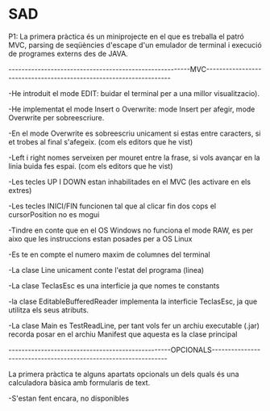# SAD
P1:
La primera pràctica és un miniprojecte en el que es treballa el patró MVC, parsing de seqüències d'escape d'un emulador de terminal i execució de programes externs des de JAVA.

--------------------------------------------------------MVC-------------------------------------------------------------------

-He introduit el mode EDIT: buidar el terminal per a una millor visualitzacio).

-He implementat el mode Insert o Overwrite: mode Insert per afegir, mode Overwrite per sobreescriure.

-En el mode Overwrite es sobreescriu unicament si estas entre caracters, si et trobes al final s'afegeix. (com els editors que he vist)

-Left i right nomes serveixen per mouret entre la frase, si vols avançar en la linia buida fes espai. (com els editors que he vist)

-Les tecles UP I DOWN estan inhabilitades en el MVC (les activare en els extres)

-Les tecles INICI/FIN funcionen tal que al clicar fin dos cops el cursorPosition no es mogui

-Tindre en conte que en el OS Windows no funciona el mode RAW, es per aixo que les instruccions estan posades per a OS Linux

-Es te en compte el numero maxim de columnes del terminal

-La clase Line unicament conte l'estat del programa (linea)

-La clase TeclasEsc es una interficie ja que nomes te constants

-la clase EditableBufferedReader implementa la interficie TeclasEsc, ja que utilitza els seus atributs.

-La clase Main es TestReadLine, per tant vols fer un archiu executable (.jar) recorda posar en el archiu Manifest que aquesta es la clase principal


--------------------------------------------------OPCIONALS----------------------------------------------------------------

La primera pràctica te alguns apartats opcionals un dels quals és una calculadora bàsica amb formularis de text.

-S'estan fent encara, no disponibles
